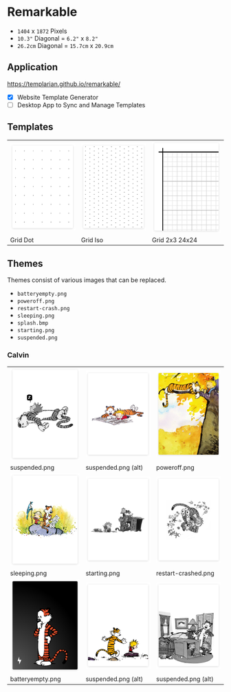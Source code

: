 # Remarkable

- `1404` x `1872` Pixels
- `10.3"` Diagonal = `6.2"` x `8.2"`
- `26.2cm` Diagonal = `15.7cm` x `20.9cm`

## Application

https://templarian.github.io/remarkable/

- [x] Website Template Generator
- [ ] Desktop App to Sync and Manage Templates

## Templates

<table>
  <tr>
    <td>
      <a href="https://github.com/Templarian/Remarkable/blob/master/template/grid-dot.png">
        <img src="/template/thumb-grid-dot.png"/>
      </a>
    </td>
    <td>
      <a href="https://github.com/Templarian/Remarkable/blob/master/template/grid-iso.png">
        <img src="/template/thumb-grid-iso.png"/>
      </a>
    </td>
    <td>
      <a href="https://github.com/Templarian/Remarkable/blob/master/template/grid-2-3-24.png">
        <img src="/template/thumb-grid-2-3-24.png"/>
      </a>
    </td>
  </tr>
  <tr>
    <td>Grid Dot</td>
    <td>Grid Iso</td>
    <td>Grid 2x3 24x24</td>
  </tr>
</table>

## Themes

Themes consist of various images that can be replaced.

- `batteryempty.png`
- `poweroff.png`
- `restart-crash.png`
- `sleeping.png`
- `splash.bmp`
- `starting.png`
- `suspended.png`

### Calvin

<table>
  <tr>
    <td>
      <a href="https://github.com/Templarian/Remarkable/blob/master/themes/calvin/suspended.png">
        <img src="/themes/calvin/thumb-suspended.png"/>
      </a>
    </td>
    <td>
      <a href="https://github.com/Templarian/Remarkable/blob/master/themes/calvin/suspended2.png">
        <img src="/themes/calvin/thumb-suspended2.png"/>
      </a>
    </td>
    <td>
      <a href="https://github.com/Templarian/Remarkable/blob/master/themes/calvin/poweroff.png">
        <img src="/themes/calvin/thumb-poweroff.png"/>
      </a>
    </td>
  </tr>
  <tr>
    <td>suspended.png</td>
    <td>suspended.png (alt)</td>
    <td>poweroff.png</td>
  </tr>
  <tr>
    <td>
      <a href="https://github.com/Templarian/Remarkable/blob/master/themes/calvin/sleeping.png">
        <img src="/themes/calvin/thumb-sleeping.png"/>
      </a>
    </td>
    <td>
      <a href="https://github.com/Templarian/Remarkable/blob/master/themes/calvin/starting.png">
        <img src="/themes/calvin/thumb-starting.png"/>
      </a>
    </td>
    <td>
      <a href="https://github.com/Templarian/Remarkable/blob/master/themes/calvin/restart-crashed.png">
        <img src="/themes/calvin/thumb-restart-crashed.png"/>
      </a>
    </td>
  </tr>
  <tr>
    <td>sleeping.png</td>
    <td>starting.png</td>
    <td>restart-crashed.png</td>
  </tr>
  <tr>
    <td>
      <a href="https://github.com/Templarian/Remarkable/blob/master/themes/calvin/batteryempty.png">
        <img src="/themes/calvin/thumb-batteryempty.png"/>
      </a>
    </td>
    <td>
      <a href="https://github.com/Templarian/Remarkable/blob/master/themes/calvin/suspended3.png">
        <img src="/themes/calvin/thumb-suspended3.png"/>
      </a>
    </td>
    <td>
      <a href="https://github.com/Templarian/Remarkable/blob/master/themes/calvin/suspended4.png">
        <img src="/themes/calvin/thumb-suspended4.png"/>
      </a>
    </td>
  </tr>
  <tr>
    <td>batteryempty.png</td>
    <td>suspended.png (alt)</td>
    <td>suspended.png (alt)</td>
  </tr>
</table>
